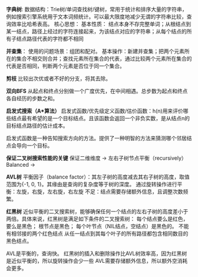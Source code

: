 **字典树**:
数据结构：Trie树/单词查找树/键树，常用于统计和排序大量的字符串，例如搜索引擎系统用于文本词频统计。可以最大限度地减少无谓的字符串比较，查询效率比哈希表高。
核心思想：
基本性质：
结点本身不存完整单词；从根结点到某一结点，路径上经过的字符连接起来，为该结点对应的字符串；从每个结点的所有子结点路径代表的字符都不相同

**并查集**：
使用的问题场景：组团和配对。
基本操作：新建并查集；把两个元素所在的集合不相交则合并；查找元素所在集合的代表，通过比较两个元素所在集合的代表是否相同，判断两个元素是否位于同一个集合。


**剪枝**
比较出次优或者不好的分支，将其去除。


**双向BFS**
从起点和终点分别做一个广度优先，在中间相遇。总步数为起点和终点各自经历的步数之和。

**启发式搜索（A*算法）**
启发式函数/优先级定义函数/估价函数：h(n)用来评价哪些结点最有希望的是一个目标结点。且该函数会返回一个非负实数，是从结点n的目标结点路径的估计成本。

启发式函数是一种告知搜索方向的方法。提供了一种明智的方法来猜测哪个邻居结点会导向一个目标。

**保证二叉树搜索性能的关键**
保证二维维度 -> 左右子树节点平衡（recursively）
Balanced -> 

**AVL树**
平衡因子（balance factor）：其左子树的高度减去其右子树的高度，取值范围为{-1, 0, 1}。其缘由是查询的复杂度等于树的深度。
通过旋转操作进行平衡：左旋，右旋，左右旋，右左旋
不足：结点需要存储额外信息，且调整次数频繁。

**红黑树**
近似平衡的二叉搜索树，能够确保任何一个结点的左右子树的高度差小于两倍。具体来说，红黑树是满足如下条件的二叉搜索树：
每个结点要么是红色，要么是黑色；
根节点是黑色；
每个叶节点（NIL结点，空结点）是黑色的。
不能有相邻接的两个红色结点
从任一结点到其每个叶子的所有路径都包含相同数目的黑色结点。

AVL是平衡的，查询快。
红黑树的插入和删除操作比AVL树效率高，因为红黑树是近似平衡的，所以旋转操作会少一些
AVL需要存储额外信息，所以额外空消耗会更多。

